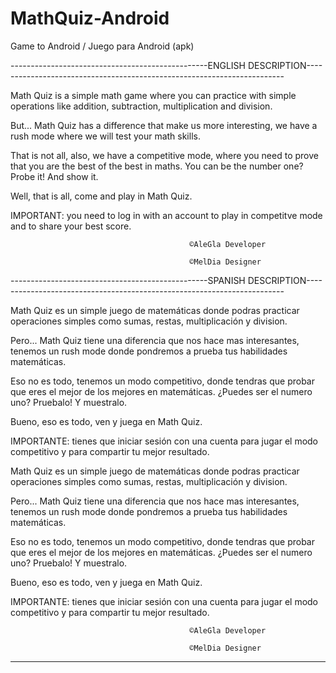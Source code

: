 # MathQuiz-Android
Game to Android / Juego para Android (apk)

-------------------------------------------------ENGLISH DESCRIPTION------------------------------------------------------------------------

Math Quiz is a simple math game where you can practice with simple operations like addition, subtraction, multiplication and division.

But... Math Quiz has a difference that make us more interesting, we have a rush mode where we will test your math skills.

That is not all, also, we have a competitive mode, where you need to prove that you are the best of the best in maths. You can be the number one? Probe it! And show it.

Well, that is all, come and play in Math Quiz.

IMPORTANT: you need to log in with an account to play in competitve mode and to share your best score.

                                            
                                            ©AleGla Developer
                                            
                                            ©MelDia Designer 


-------------------------------------------------SPANISH DESCRIPTION------------------------------------------------------------------------


Math Quiz es un simple juego de matemáticas donde podras practicar operaciones simples como sumas, restas, multiplicación y division.

Pero... Math Quiz tiene una diferencia que nos hace mas interesantes, tenemos un rush mode donde pondremos a prueba tus habilidades matemáticas.

Eso no es todo, tenemos un modo competitivo, donde tendras que probar que eres el mejor de los mejores en matemáticas. ¿Puedes ser el numero uno? Pruebalo! Y muestralo.

Bueno, eso es todo, ven y juega en Math Quiz. 

IMPORTANTE: tienes que iniciar sesión con una cuenta para jugar el modo competitivo y para compartir tu mejor resultado.

Math Quiz es un simple juego de matemáticas donde podras practicar operaciones simples como sumas, restas, multiplicación y division.

Pero... Math Quiz tiene una diferencia que nos hace mas interesantes, tenemos un rush mode donde pondremos a prueba tus habilidades matemáticas.

Eso no es todo, tenemos un modo competitivo, donde tendras que probar que eres el mejor de los mejores en matemáticas. ¿Puedes ser el numero uno? Pruebalo! Y muestralo.

Bueno, eso es todo, ven y juega en Math Quiz. 

IMPORTANTE: tienes que iniciar sesión con una cuenta para jugar el modo competitivo y para compartir tu mejor resultado.

                                            
                                            ©AleGla Developer
                                            
                                            ©MelDia Designer


------------------------------------------------------------------------------------------------------------------------------------------------------------------------


